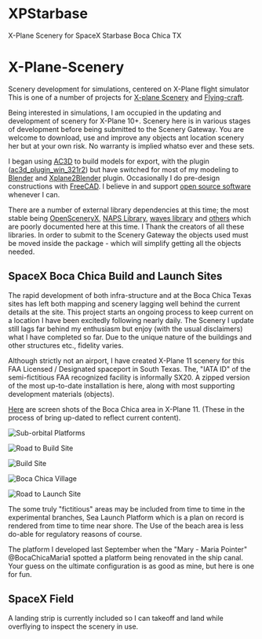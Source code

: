 # XPStarbase
X-Plane Scenery for SpaceX Starbase Boca Chica TX

# X-Plane-Scenery

Scenery development for simulations, centered on X-Plane flight simulator This is one of a number of projects for [X-plane Scenery](https://github.com/medmatix/X-Plane-Scenery) and [Flying-craft]().

Being interested in simulations, I am occupied in the updating and development of scenery for X-Plane 10+. Scenery here is in various stages of development before being submitted to the Scenery Gateway. You are welcome to download, use and improve any objects ant location scenery her but at your own risk. No warranty is implied whatso ever and these sets. 

I began using [AC3D]() to build models for export, with the plugin ([ac3d_plugin_win_321r2]()) but have switched for most of my modeling to [Blender]() and [Xplane2Blender]() plugin. Occasionally I do pre-design constructions with [FreeCAD](). I believe in and support [open source software](https://opensource.org/) whenever I can.

There are a number of external library dependencies at this time; the most stable being [OpenSceneryX](), [NAPS Library](), [waves library]() and [others]() which are poorly documented here at this time. I Thank the creators of all these libraries. In order to submit to the Scenery Gateway the objects used must be moved inside the package - which will simplify getting all the objects needed.

## SpaceX Boca Chica Build and Launch Sites

The rapid development of both infra-structure and at the Boca Chica Texas sites has left both mapping and scenery lagging well behind the current details at the site. This project starts an ongoing process to keep current on a location I have been excitedly following nearly daily. The Scenery I update still lags far behind my enthusiasm but enjoy (with the usual disclaimers) what I have completed so far. Due to the unique nature of the buildings and other structures etc., fidelity varies.

Although strictly not an airport, I have created X-Plane 11 scenery for this FAA Licensed / Designated spaceport in South Texas. The, "IATA ID" of the semi-fictitious FAA recognized facility is informally SX20. A zipped version of the most up-to-date installation is here, along with most supporting development materials (objects).

[Here](https://github.com/medmatix/X-Plane-Scenery/tree/Spacex-Boca-Chica-area/Spacex%20-%20Boca%20Chica/Spacex%20Boca%20Chica%20X-plane%20scenery%20Screenshots.pdf) are screen shots of the Boca Chica area in X-Plane 11. (These in the process of bring up-dated to reflect current content).

![Sub-orbital Platforms]()

![Road to Build Site]()

![Build Site]()

![Boca Chica Village]()

![Road to Launch Site]()

The some truly "fictitious" areas may be included from time to time in the experimental branches, Sea Launch Platform which is a plan on record is rendered from time to time near shore. The Use of the beach area is less do-able for regulatory reasons of course.

The platform I developed last September when the "Mary - Maria Pointer" @BocaChicaMaria1 spotted a platform being renovated in the ship canal. Your guess on the ultimate configuration is as good as mine, but here is one for fun.

## SpaceX Field

A landing strip is currently included so I can takeoff and land while overflying to inspect the scenery in use.




